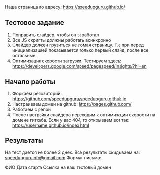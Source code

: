 Наша страница по адресу: https://speedupguru.github.io/

Тестовое задание
-----------------------------------

1) Поправить слайдер, чтобы он заработал
2) Все JS скрипты должны работать асинхронно
3) Слайдер должен грузиться не ломая страницу. Т.е при перед инициализацией показывается только первый слайд, после все остальные.
4) Оптимизация скорости загрузки. Тестируем здесь: https://developers.google.com/speed/pagespeed/insights/?hl=en


Начало работы
-----------------------------------

1) Форкаем репозиторий: https://github.com/speedupguru/speedupguru.github.io
2) Настраиваем домен на github: https://pages.github.com/
3) Работаем с репой
4) После настройки слайдера переходим к оптимизации скорости на домене гитхаба. Если у вас 404, то открываем вот так: https://username.github.io/index.html

Результаты
-----------------------------------
На тест дается не более 3 днех. Все результаты скидываем на: speedupguruinfo@gmail.com
Формат письма:

ФИО
Дата старта
Ссылка на ваш тестовый домен
